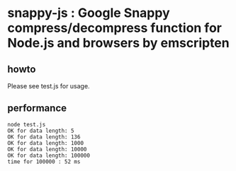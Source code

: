 # snappy-js : Google Snappy compress/decompress function for Node.js and browsers by emscripten

## howto

Please see test.js for usage.



## performance

```
node test.js
OK for data length: 5
OK for data length: 136
OK for data length: 1000
OK for data length: 10000
OK for data length: 100000
time for 100000 : 52 ms
```
